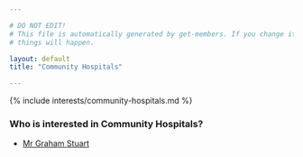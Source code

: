 ```yaml
---

# DO NOT EDIT!
# This file is automatically generated by get-members. If you change it, bad
# things will happen.

layout: default
title: "Community Hospitals"

---
```


{% include interests/community-hospitals.md %}

### Who is interested in Community Hospitals?


* [Mr Graham Stuart](/members/mr-graham-stuart.html)
